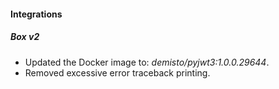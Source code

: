 
#### Integrations
##### Box v2
- Updated the Docker image to: *demisto/pyjwt3:1.0.0.29644*.
- Removed excessive error traceback printing.
